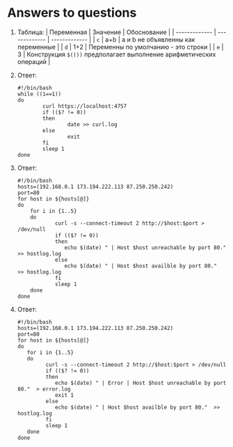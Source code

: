 # Answers to questions

1. Таблица:
   | Переменная  | Значение | Обоснование |
   | ------------- | ------------- | ------------- |
   | `c`  | a+b  | a и b не объявленны как переменные |
   | `d`  | 1+2  | Переменны по умолчанию - это строки |
   | `e`  | 3  | Конструкция `$(())` предполагает выполнение арифметических операций |

2. Ответ:
   ```
   #!/bin/bash
   while ((1==1))
   do
           curl https://localhost:4757
           if (($? != 0))
           then
                   date >> curl.log
           else
                   exit
           fi
           sleep 1
   done
   ```
3. Ответ:
   ```
   #!/bin/bash
   hosts=(192.168.0.1 173.194.222.113 87.250.250.242)
   port=80
   for host in ${hosts[@]}
   do
       for i in {1..5}
       do
               curl -s --connect-timeout 2 http://$host:$port > /dev/null
               if (($? != 0))
               then
                  echo $(date) " | Host $host unreachable by port 80." >> hostlog.log
               else
                  echo $(date) " | Host $host availble by port 80."  >> hostlog.log
               fi
               sleep 1
       done
   done
   ```
4. Ответ:
   ```
   #!/bin/bash
   hosts=(192.168.0.1 173.194.222.113 87.250.250.242)
   port=80
   for host in ${hosts[@]}
   do
      for i in {1..5}
      do
            curl -s --connect-timeout 2 http://$host:$port > /dev/null
            if (($? != 0))
            then
               echo $(date) " | Error | Host $host unreachable by port 80."  > error.log
               exit 1
            else
               echo $(date) " | Host $host availble by port 80."  >> hostlog.log
            fi
            sleep 1
      done
   done
   ```